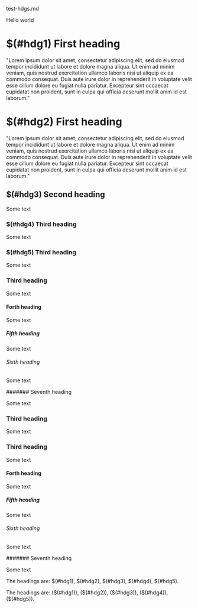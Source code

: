 test-hdgs.md

Hello world

# $(#hdg1) First heading 

"Lorem ipsum dolor sit amet, consectetur adipiscing elit, sed do eiusmod tempor incididunt ut labore et dolore magna aliqua. Ut enim ad minim veniam, quis nostrud exercitation ullamco laboris nisi ut aliquip ex ea commodo consequat. Duis aute irure dolor in reprehenderit in voluptate velit esse cillum dolore eu fugiat nulla pariatur. Excepteur sint occaecat cupidatat non proident, sunt in culpa qui officia deserunt mollit anim id est laborum."


# $(#hdg2) First heading 

"Lorem ipsum dolor sit amet, consectetur adipiscing elit, sed do eiusmod tempor incididunt ut labore et dolore magna aliqua. Ut enim ad minim veniam, quis nostrud exercitation ullamco laboris nisi ut aliquip ex ea commodo consequat. Duis aute irure dolor in reprehenderit in voluptate velit esse cillum dolore eu fugiat nulla pariatur. Excepteur sint occaecat cupidatat non proident, sunt in culpa qui officia deserunt mollit anim id est laborum."

## $(#hdg3) Second heading

Some text

### $(#hdg4) Third heading

Some text

### $(#hdg5) Third heading

Some text

### Third heading

Some text

#### Forth heading

Some text

##### Fifth heading

Some text

###### Sixth heading

Some text

####### Seventh heading

Some text

### Third heading

Some text

### Third heading

Some text

#### Forth heading

Some text

##### Fifth heading

Some text

###### Sixth heading

Some text

####### Seventh heading

Some text

The headings are: $(#hdg1), $(#hdg2), $(#hdg3), $(#hdg4), $(#hdg5). 

The headings are: ($(#hdg1)), ($(#hdg2)), ($(#hdg3)), ($(#hdg4)), ($(#hdg5)). 
